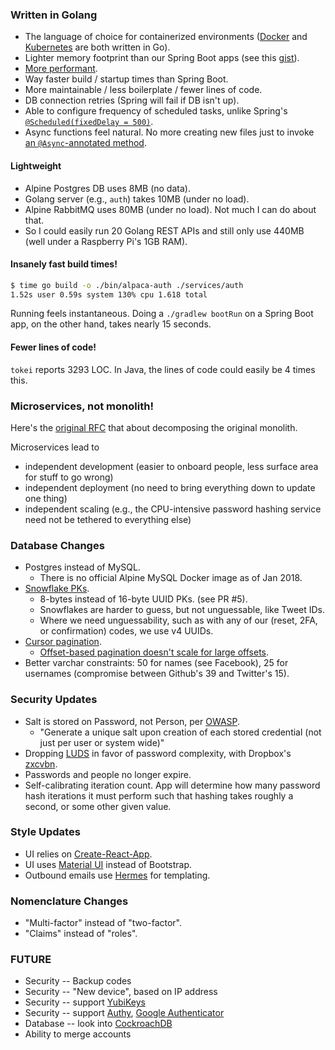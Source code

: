 ### Written in Golang
- The language of choice for containerized environments
([Docker](https://github.com/moby/moby) and [Kubernetes](https://github.com/kubernetes/kubernetes) are both written in Go).
- Lighter memory footprint than our Spring Boot apps (see this [gist](https://gist.github.com/kevinmichaelchen/22ac37452979b05f78e99f775e249659)).
- [More performant](https://benchmarksgame.alioth.debian.org/u64q/go.html).
- Way faster build / startup times than Spring Boot.
- More maintainable / less boilerplate / fewer lines of code.
- DB connection retries (Spring will fail if DB isn't up).
- Able to configure frequency of scheduled tasks, unlike Spring's [`@Scheduled(fixedDelay = 500)`](https://docs.spring.io/spring-framework/docs/current/javadoc-api/org/springframework/scheduling/annotation/Scheduled.html).
- Async functions feel natural. No more creating new files just to invoke 
  [an `@Async`-annotated method](https://stackoverflow.com/questions/24898547/spring-async-method-called-from-another-async-method).

#### Lightweight
- Alpine Postgres DB uses 8MB (no data).
- Golang server (e.g., `auth`) takes 10MB (under no load).
- Alpine RabbitMQ uses 80MB (under no load). Not much I can do about that.
- So I could easily run 20 Golang REST APIs and still only use 440MB (well under a Raspberry Pi's 1GB RAM).

#### Insanely fast build times!
```bash
$ time go build -o ./bin/alpaca-auth ./services/auth
1.52s user 0.59s system 130% cpu 1.618 total
```

Running feels instantaneous. Doing a `./gradlew bootRun` on a Spring Boot app, on the other hand, takes nearly 15 seconds.

#### Fewer lines of code!
`tokei` reports 3293 LOC.
In Java, the lines of code could easily be 4 times this.

### Microservices, not monolith!
Here's the [original RFC](https://gist.github.com/hanakoa/6614b0799f09144ef348b3cb9a871820) 
that about decomposing the original monolith.

Microservices lead to 
- independent development (easier to onboard people, less surface area for stuff to go wrong)
- independent deployment (no need to bring everything down to update one thing)
- independent scaling (e.g., the CPU-intensive password hashing service need not be tethered to everything else)

### Database Changes
- Postgres instead of MySQL.
  - There is no official Alpine MySQL Docker image as of Jan 2018.
- [Snowflake PKs](https://developer.twitter.com/en/docs/basics/twitter-ids).
  - 8-bytes instead of 16-byte UUID PKs. (see PR #5).
  - Snowflakes are harder to guess, but not unguessable, like Tweet IDs.
  - Where we need unguessability, such as with any of our (reset, 2FA, or confirmation) codes, we use v4 UUIDs.
- [Cursor pagination](https://developer.twitter.com/en/docs/basics/cursoring).
  - [Offset-based pagination doesn't scale for large offsets](http://use-the-index-luke.com/no-offset).
- Better varchar constraints: 50 for names (see Facebook), 25 for usernames (compromise between Github's 39 and Twitter's 15).

### Security Updates
- Salt is stored on Password, not Person, per [OWASP](https://www.owasp.org/index.php/Password_Storage_Cheat_Sheet#Use_a_cryptographically_strong_credential-specific_salt).
  - "Generate a unique salt upon creation of each stored credential (not just per user or system wide)"
- Dropping [LUDS](https://www.usenix.org/conference/usenixsecurity16/technical-sessions/presentation/wheeler)
in favor of password complexity, with Dropbox's [zxcvbn](https://blogs.dropbox.com/tech/2012/04/zxcvbn-realistic-password-strength-estimation/).
- Passwords and people no longer expire.
- Self-calibrating iteration count. App will determine how many password hash 
iterations it must perform such that hashing takes roughly a second, or some other given value.

### Style Updates
- UI relies on [Create-React-App](https://github.com/facebook/create-react-app).
- UI uses [Material UI](http://www.material-ui.com/#/) instead of Bootstrap.
- Outbound emails use [Hermes](https://github.com/matcornic/hermes) for templating.

### Nomenclature Changes
- "Multi-factor" instead of "two-factor". 
- "Claims" instead of "roles".

### FUTURE
- Security -- Backup codes
- Security -- "New device", based on IP address
- Security -- support [YubiKeys](https://www.yubico.com/)
- Security -- support [Authy](https://authy.com/), [Google Authenticator](https://en.wikipedia.org/wiki/Google_Authenticator)
- Database -- look into [CockroachDB](https://github.com/cockroachdb/cockroach)
- Ability to merge accounts